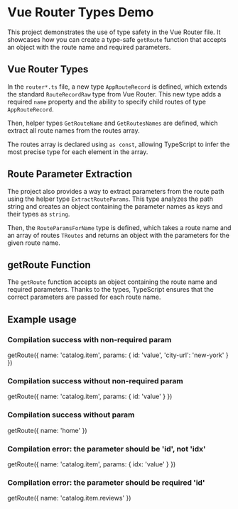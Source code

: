 # Vue Router Types Demo

This project demonstrates the use of type safety in the Vue Router file. It showcases how you can create a type-safe `getRoute` function that accepts an object with the route name and required parameters.

## Vue Router Types

In the `router*.ts` file, a new type `AppRouteRecord` is defined, which extends the standard `RouteRecordRaw` type from Vue Router. This new type adds a required `name` property and the ability to specify child routes of type `AppRouteRecord`.

Then, helper types `GetRouteName` and `GetRoutesNames` are defined, which extract all route names from the routes array.

The routes array is declared using `as const`, allowing TypeScript to infer the most precise type for each element in the array.

## Route Parameter Extraction

The project also provides a way to extract parameters from the route path using the helper type `ExtractRouteParams`. This type analyzes the path string and creates an object containing the parameter names as keys and their types as `string`.

Then, the `RouteParamsForName` type is defined, which takes a route name and an array of routes `TRoutes` and returns an object with the parameters for the given route name.

## getRoute Function

The `getRoute` function accepts an object containing the route name and required parameters. Thanks to the types, TypeScript ensures that the correct parameters are passed for each route name.

## Example usage

### Compilation success with non-required param
getRoute({ name: 'catalog.item', params: { id: 'value', 'city-url': 'new-york' } })

### Compilation success without non-required param
getRoute({ name: 'catalog.item', params: { id: 'value' } })

### Compilation success without param
getRoute({ name: 'home' })

### Compilation error: the parameter should be 'id', not 'idx'
getRoute({ name: 'catalog.item', params: { idx: 'value' } })

### Compilation error: the parameter should be required 'id'
getRoute({ name: 'catalog.item.reviews' })